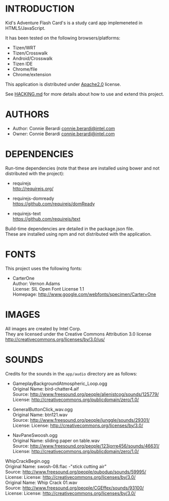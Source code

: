 # INTRODUCTION
Kid's Adventure Flash Card's is a study card app implemeneted in HTML5/JavaScript.

It has been tested on the following browsers/platforms:
* Tizen/WRT
* Tizen/Crosswalk
* Android/Crosswalk
* Tizen IDE
* Chrome/file
* Chrome/extension

This application is distributed under [Apache2.0](http://www.apache.org/licenses/LICENSE-2.0.html) license.

See [HACKING.md](https://github.com/01org/webapps-flashcards/blob/master/HACKING.md) for more details about how to use and extend this project.

# AUTHORS
* Author: Connie Berardi <connie.berardi@intel.com>
* Owner: Connie Berardi <connie.berardi@intel.com>

# DEPENDENCIES
Run-time dependencies (note that these are installed using bower and not distributed with the project):

* requirejs<br/>
http://requirejs.org/

* requirejs-domready<br/>
https://github.com/requirejs/domReady

* requirejs-text<br/>
https://github.com/requirejs/text

Build-time dependencies are detailed in the package.json file.<br/>
These are installed using npm and not distributed with the application.

# FONTS
This project uses the following fonts:

* CarterOne<br/>
Author: Vernon Adams<br/>
License: SIL Open Font License 1.1<br/>
Homepage: http://www.google.com/webfonts/specimen/Carter+One

# IMAGES
All images are created by Intel Corp.<br/>
They are licensed under the Creative Commons Attribution 3.0 license<br/>
http://creativecommons.org/licenses/by/3.0/us/

# SOUNDS
Credits for the sounds in the `app/audio` directory are as follows:

* GameplayBackgroundAtmospheric_Loop.ogg<br/>
Original Name: bird-chatter4.aif<br/>
Source: http://www.freesound.org/people/alienistcog/sounds/125779/<br/>
License: http://creativecommons.org/publicdomain/zero/1.0/

* GeneralButtonClick_wav.ogg<br/>
Original Name: btn121.wav<br/>
Source: http://www.freesound.org/people/junggle/sounds/29301/<br/>
License: License: http://creativecommons.org/licenses/by/3.0/

* NavPaneSwoosh.ogg<br/>
Original Name: sliding paper on table.wav<br/>
Source: http://www.freesound.org/people/123jorre456/sounds/46631/<br/>
License: http://creativecommons.org/publicdomain/zero/1.0/

WhipCrackBegin.ogg<br/>
Original Name: swosh-08.flac -"stick cutting air"<br/>
Source: http://www.freesound.org/people/qubodup/sounds/59995/<br/>
License: License: http://creativecommons.org/licenses/by/3.0/<br/>
Original Name: Whip Crack 01.wav<br/>
Source: http://www.freesound.org/people/CGEffex/sounds/93100/<br/>
License: License: http://creativecommons.org/licenses/by/3.0/
